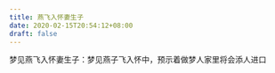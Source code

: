 ```yaml
---
title: 燕飞入怀妻生子
date: 2020-02-15T20:54:12+08:00
draft: false
---
```


梦见燕飞入怀妻生子：梦见燕子飞入怀中，预示着做梦人家里将会添人进口